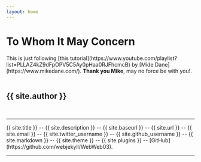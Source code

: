 ```yaml
---
layout: home
---
```

<h1>To Whom It May Concern</h1>
This is just following [this tutorial](https://www.youtube.com/playlist?list=PLLAZ4kZ9dFpOPV5C5Ay0pHaa0RJFhcmcB) 
by [Mide Dane](https://www.mikedane.com/).
<b>Thank you Mike</b>, may no force be with you!.
<br><br>
<h2>{{ site.author }}</h2>
<br>
<hr>
{{ site.title }} -- 
{{ site.description }} -- 
{{ site.baseurl }} -- 
{{ site.url }} -- 
{{ site.email }} -- 
{{ site.twitter_username }} -- 
{{ site.github_username }} -- 
{{ site.markdown }} -- 
{{ site.theme }} -- 
{{ site.plugins }} -- 
[GitHub](https://github.com/webjekyll/WebWeb03).
<hr>

